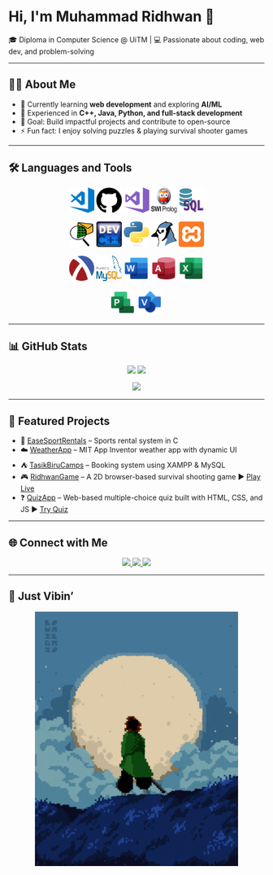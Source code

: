 # Hi, I'm Muhammad Ridhwan 👋  
🎓 Diploma in Computer Science @ UiTM | 💻 Passionate about coding, web dev, and problem-solving  

---

## 👨‍💻 About Me
- 🌱 Currently learning **web development** and exploring **AI/ML**  
- 🔧 Experienced in **C++, Java, Python, and full-stack development**  
- 🎯 Goal: Build impactful projects and contribute to open-source  
- ⚡ Fun fact: I enjoy solving puzzles & playing survival shooter games  

---

## 🛠️ Languages and Tools  

<p align="center">
  <img src="assets/vscode.png" alt="VS Code" width="50" height="50">
  <img src="assets/github.svg" alt="GitHub" width="50" height="50">
  <img src="assets/VS2017.png" alt="VS2017" width="50" height="50">
  <img src="assets/Prolog.png" alt="Prolog" width="50" height="50">
  <img src="assets/sql.png" alt="Sql" width="50" height="50">
</p>

<p align="center">
  <img src="assets/Ciscologo.png" alt="Cisco" width="50" height="50">
  <img src="assets/C++_logo.png" alt="C++" width="50" height="50">
  <img src="assets/python_logo.png" alt="Python" width="50" height="50">
  <img src="assets/bluej_logo.png" alt="BlueJ" width="50" height="50">
  <img src="assets/xampp.png" alt="Xampp" width="50" height="50">
</p>

<p align="center">
  <img src="assets/racket.png" alt="Racket" width="50" height="50">
  <img src="assets/logoSql.png" alt="MySql" width="50" height="50">
  <img src="assets/wordlogo.png" alt="Word" width="50" height="50">
  <img src="assets/Accesslogo.png" alt="Access" width="50" height="50">
  <img src="assets/Excellogo.png" alt="Excel" width="50" height="50">
</p>

<p align="center">
  <img src="assets/Projectlogo.png" alt="Project" width="50" height="50">
  <img src="assets/Visiologo.png" alt="Visio" width="50" height="50">
</p>

---

## 📊 GitHub Stats  

<p align="center">
  <img src="https://github-readme-stats.vercel.app/api?username=RidhwanHazian&show_icons=true&title_color=dac8a8&text_color=ffffff&icon_color=437492&bg_color=0c1c27" height="150"/>
  <img src="https://github-readme-stats.vercel.app/api/top-langs/?username=RidhwanHazian&layout=compact&title_color=dac8a8&text_color=ffffff&bg_color=0c1c27" height="150"/>
</p>

<p align="center">
  <img src="https://streak-stats.demolab.com?user=RidhwanHazian&ring=dac8a8&fire=437492&currStreakLabel=dac8a8&sideNums=ffffff&sideLabels=dac8a8&background=0c1c27" height="150"/>
</p>


---

## 🚀 Featured Projects  

- 🎾 [EaseSportRentals](https://github.com/RidhwanHazian/EaseSportRentals) – Sports rental system in C  
- ☁️ [WeatherApp](https://github.com/RidhwanHazian/WeatherApp) – MIT App Inventor weather app with dynamic UI  
- ⛺ [TasikBiruCamps](https://github.com/RidhwanHazian/camp) – Booking system using XAMPP & MySQL  
- 🎮 [RidhwanGame](https://github.com/RidhwanHazian/RidhwanGame) – A 2D browser-based survival shooting game    ▶ [Play Live](https://ridhwanhazian.github.io/RidhwanGame/)  
- ❓ [QuizApp](https://github.com/RidhwanHazian/QuizApp) – Web-based multiple-choice quiz built with HTML, CSS, and JS    ▶ [Try Quiz](https://ridhwanhazian.github.io/QuizApp/)  


---

## 🌐 Connect with Me  

<p align="center">
  <a href="https://www.linkedin.com/in/muhammad-ridhwan-bin-hazian-60035a293" target="_blank" rel="noopener noreferrer">
    <img src="https://img.shields.io/badge/LinkedIn-0077B5?style=for-the-badge&logo=linkedin&logoColor=white"/>
  </a>
  <a href="mailto:mridhwan950@email.com?subject=Hello%20Ridhwan!&body=I%20just%20saw%20your%20GitHub%20profile%20and...">
    <img src="https://img.shields.io/badge/Gmail-D14836?style=for-the-badge&logo=gmail&logoColor=white"/>
  </a>
  <a href="https://ridhwanhazian.github.io/web-portfolio-Ridhwan/" target="_blank">
    <img src="https://img.shields.io/badge/Portfolio-000000?style=for-the-badge&logo=vercel&logoColor=white"/>
  </a>
</p>

---

## 🎵 Just Vibin’  

<p align="center">
  <img src="assets/KNYA.gif" width="400" alt="Lo-fi anime studying" />
</p>
